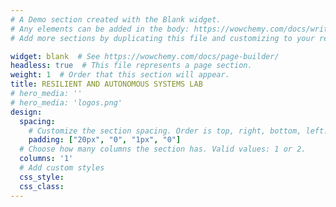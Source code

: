 ```yaml
---
# A Demo section created with the Blank widget.
# Any elements can be added in the body: https://wowchemy.com/docs/writing-markdown-latex/
# Add more sections by duplicating this file and customizing to your requirements.

widget: blank  # See https://wowchemy.com/docs/page-builder/
headless: true  # This file represents a page section.
weight: 1  # Order that this section will appear.
title: RESILIENT AND AUTONOMOUS SYSTEMS LAB
# hero_media: ''
# hero_media: 'logos.png'
design:
  spacing:
    # Customize the section spacing. Order is top, right, bottom, left.
    padding: ["20px", "0", "1px", "0"]
  # Choose how many columns the section has. Valid values: 1 or 2.
  columns: '1'
  # Add custom styles
  css_style:
  css_class:
---
```

